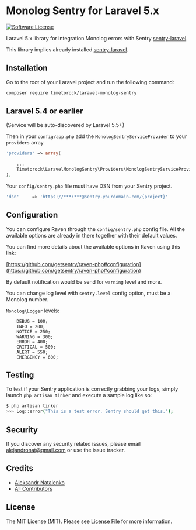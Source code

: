 # Monolog Sentry for Laravel 5.x

[![Software License][ico-license]](LICENSE.md)

Laravel 5.x library for integration Monolog errors with Sentry [sentry-laravel](https://github.com/getsentry/sentry-laravel).

This library implies already installed [sentry-laravel](https://github.com/getsentry/sentry-laravel).

## Installation

Go to the root of your Laravel project and run the following command:

``` bash
composer require timetorock/laravel-monolog-sentry
```

## Laravel 5.4 or earlier

(Service will be auto-discovered by Laravel 5.5+)

Then in your `config/app.php` add the `MonologSentryServiceProvider` to your `providers` array

```php
'providers' => array(

    ...
    Timetorock\LaravelMonologSentry\Providers\MonologSentryServiceProvider::class,
),
```

Your `config/sentry.php` file must have DSN from your Sentry project.

```php
'dsn'     => 'https://***:***@sentry.yourdomain.com/{project}'
```

## Configuration

You can configure Raven through the `config/sentry.php` config file. All the available options are already in there together with their default values.

You can find more details about the available options in Raven using this link:

[https://github.com/getsentry/raven-php#configuration](https://github.com/getsentry/raven-php#configuration)

By default notification would be send for `warning` level and more.

You can change log level with `sentry.level` config option, must be a Monolog number.

`Monolog\Logger` levels:

```
    DEBUG = 100;
    INFO = 200;
    NOTICE = 250;
    WARNING = 300;
    ERROR = 400;
    CRITICAL = 500;
    ALERT = 550;
    EMERGENCY = 600;
```


## Testing

To test if your Sentry application is correctly grabbing your logs, simply launch `php artisan tinker` and execute a sample log like so:

``` bash
$ php artisan tinker
>>> Log::error("This is a test error. Sentry should get this.");
```

## Security

If you discover any security related issues, please email alejandronat@gmail.com or use the issue tracker.

## Credits

- [Aleksandr Natalenko](https://github.com/tiemtorock)
- [All Contributors](../../contributors)

## License

The MIT License (MIT). Please see [License File](LICENSE.md) for more information.

[ico-license]: https://img.shields.io/badge/license-MIT-brightgreen.svg?style=flat-square